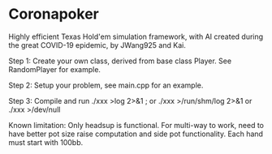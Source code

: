 # Coronapoker 

Highly efficient Texas Hold'em simulation framework, with AI created during the great COVID-19 epidemic, by JWang925 and Kai.


Step 1: Create your own class, derived from base class Player. 
        See RandomPlayer for example.

Step 2: Setup your problem, see main.cpp for an example.

Step 3: Compile and run ./xxx >log 2>&1 ; or ./xxx >/run/shm/log 2>&1 or ./xxx >/dev/null


Known limitation:
        Only headsup is functional. For multi-way to work, need to have better pot size raise computation and side pot functionality.
        Each hand must start with 100bb.